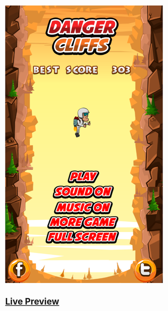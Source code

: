 ![Screenshot](https://github.com/Kallpolo/Game-dangercliffs/blob/main/demo.jpg)

# [Live Preview](https://kallpolo.github.io/Game-dangercliffs/)
